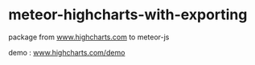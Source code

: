 meteor-highcharts-with-exporting
================================

package from www.highcharts.com to meteor-js

demo :
www.highcharts.com/demo
